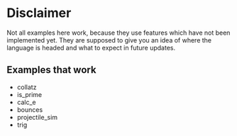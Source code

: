 # Disclaimer

Not all examples here work, because they use features which have not been implemented yet.
They are supposed to give you an idea of where the language is headed and what to expect in future updates.

## Examples that work

- collatz
- is_prime
- calc_e
- bounces
- projectile_sim
- trig
